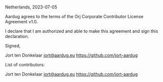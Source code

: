 Netherlands, 2023-07-05

Aardug agrees to the terms of the Orj Corporate Contributor License
Agreement v1.0.

I declare that I am authorized and able to make this agreement and sign this
declaration.

Signed,

Jort ten Donkelaar jort@aardug.eu https://github.com/jort-aardug

List of contributors:

Jort ten Donkelaar jort@aardug.eu https://github.com/jort-aardug